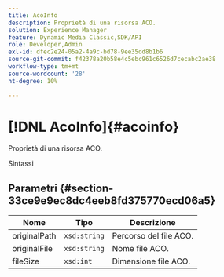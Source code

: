 ```yaml
---
title: AcoInfo
description: Proprietà di una risorsa ACO.
solution: Experience Manager
feature: Dynamic Media Classic,SDK/API
role: Developer,Admin
exl-id: dfec2e24-05a2-4a9c-bd78-9ee35dd8b1b6
source-git-commit: f42378a20b58e4c5ebc961c6526d7cecabc2ae38
workflow-type: tm+mt
source-wordcount: '28'
ht-degree: 10%

---
```


# [!DNL AcoInfo]{#acoinfo}

Proprietà di una risorsa ACO.

Sintassi

## Parametri {#section-33ce9e9ec8dc4eeb8fd375770ecd06a5}

| Nome | Tipo | Descrizione |
|---|---|---|
| originalPath | `xsd:string` | Percorso del file ACO. |
| originalFile | `xsd:string` | Nome file ACO. |
| fileSize | `xsd:int` | Dimensione file ACO. |
